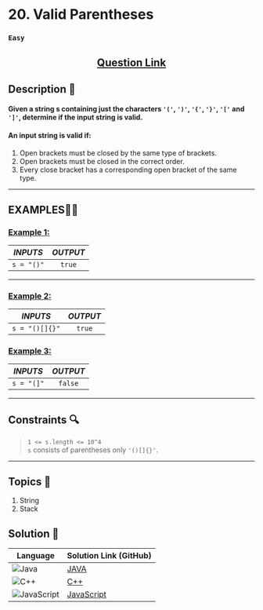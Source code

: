 # 20. Valid Parentheses

### `Easy`


<h2 align="center">
<a href="https://leetcode.com/problems/valid-parentheses/description/"><strong>Question Link</strong></a>
</h2>


## Description 📑

#### Given a string s containing just the characters `'('`, `')'`, `'{'`, `'}'`, `'['` and `']'`, determine if the input string is valid.

#### An input string is valid if:

1. Open brackets must be closed by the same type of brackets.
2. Open brackets must be closed in the correct order.
3. Every close bracket has a corresponding open bracket of the same type.

---

## **EXAMPLES**💫✨ </br>

<h3>

<ins>**Example 1**:</ins> </br>

| _INPUTS_ | _OUTPUT_ |
| :-----------: | :-----------: |
| `s = "()"` | `true` |

</h3>

___
<h3>

<ins>**Example 2**:</ins> </br>

| _INPUTS_ | _OUTPUT_ |
| :-----------: | :-----------: |
| `s = "()[]{}"` | `true` |

</h3>

<h3>

<ins>**Example 3**:</ins> </br>

| _INPUTS_ | _OUTPUT_ |
| :-----------: | :-----------: |
| `s = "(]"` | `false` |

</h3>

___

## Constraints 🔍

> `1 <= s.length <= 10^4`</br>
> `s` consists of parentheses only `'()[]{}'`.

___

## Topics 📝

1. String
2. Stack

## Solution 📃

|  Language   |  Solution Link (GitHub) |
| ------------- | ------------- |
|  ![Java](https://img.shields.io/badge/java-%23ED8B00.svg?style=flat&logo=openjdk&logoColor=white)  | [JAVA](https://github.com/Purnima47/Leetcode-Solutions/blob/main/%F0%9F%9F%A2%20Easy/20%20-%20Valid%20Parentheses/_20ValidParentheses.java) |
|  ![C++](https://img.shields.io/badge/c++-%2300599C.svg?style=plastic&logo=c%2B%2B&logoColor=white)  | [C++](https://github.com/Purnima47/Leetcode-Solutions/blob/main/%F0%9F%9F%A2%20Easy/20%20-%20Valid%20Parentheses/_20ValidParentheses.cpp)  |
|  ![JavaScript](https://img.shields.io/badge/javascript-%23323330.svg?style=flat&logo=javascript&logoColor=%23F7DF1E)  | [JavaScript]() |
